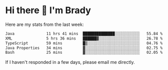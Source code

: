 # Hi there 👋 I'm Brady

Here are my stats from the last week:
<!--START_SECTION:waka-->

```txt
Java              11 hrs 41 mins  ██████████████░░░░░░░░░░░   55.84 %
XML               5 hrs 36 mins   ██████▓░░░░░░░░░░░░░░░░░░   26.78 %
TypeScript        59 mins         █▒░░░░░░░░░░░░░░░░░░░░░░░   04.76 %
Java Properties   34 mins         ▓░░░░░░░░░░░░░░░░░░░░░░░░   02.75 %
Bash              25 mins         ▓░░░░░░░░░░░░░░░░░░░░░░░░   02.05 %
```

<!--END_SECTION:waka-->

If I haven't responded in a few days, please email me directly. 
